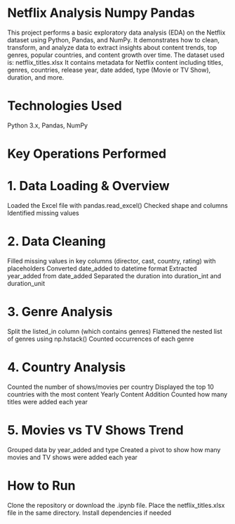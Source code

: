 # Netflix Analysis Numpy Pandas
This project performs a basic exploratory data analysis (EDA) on the Netflix dataset using Python, Pandas, and NumPy. It demonstrates how to clean, transform, and analyze data to extract insights about content trends, top genres, popular countries, and content growth over time.
The dataset used is: netflix_titles.xlsx
It contains metadata for Netflix content including titles, genres, countries, release year, date added, type (Movie or TV Show), duration, and more.

# Technologies Used
Python 3.x, 
 Pandas, 
 NumPy

# Key Operations Performed
# 1. Data Loading & Overview
Loaded the Excel file with pandas.read_excel()
Checked shape and columns
Identified missing values

# 2. Data Cleaning
Filled missing values in key columns (director, cast, country, rating) with placeholders
Converted date_added to datetime format
Extracted year_added from date_added
Separated the duration into duration_int and duration_unit

# 3. Genre Analysis
Split the listed_in column (which contains genres)
Flattened the nested list of genres using np.hstack()
Counted occurrences of each genre

# 4. Country Analysis
Counted the number of shows/movies per country
Displayed the top 10 countries with the most content
Yearly Content Addition
Counted how many titles were added each year

# 5. Movies vs TV Shows Trend
Grouped data by year_added and type
Created a pivot to show how many movies and TV shows were added each year

# How to Run
Clone the repository or download the .ipynb file.
Place the netflix_titles.xlsx file in the same directory.
Install dependencies if needed
